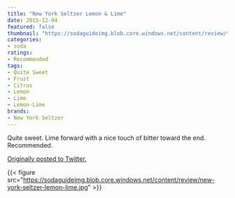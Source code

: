 ```yaml
---
title: "New York Seltzer Lemon & Lime"
date: 2015-12-04
featured: false
thumbnail: "https://sodaguideimg.blob.core.windows.net/content/review/thumbs/new-york-seltzer-lemon-lime.jpg"
categories:
- soda
ratings:
- Recommended
tags:
- Quite Sweet
- Fruit
- Citrus
- Lemon
- Lime
- Lemon-Lime
brands:
- New York Seltzer
---
```


Quite sweet. Lime forward with a nice touch of bitter toward the end. Recommended.

[Originally posted to Twitter.](https://twitter.com/Cavorter/status/672852783331065856)

{{< figure src="https://sodaguideimg.blob.core.windows.net/content/review/new-york-seltzer-lemon-lime.jpg" >}}

